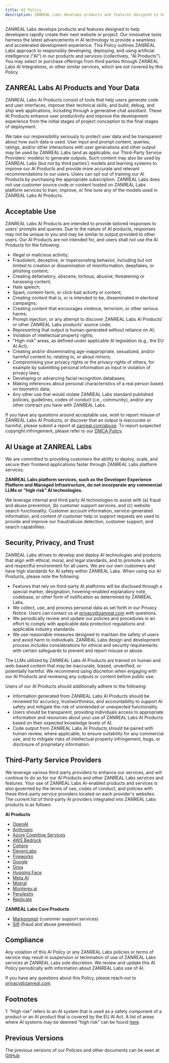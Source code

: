 ```yaml
---
title: AI Policy
description: ZANREAL Labs develops products and features designed to help developers rapidly create their next website or project.
---
```


ZANREAL Labs develops products and features designed to help developers rapidly create their next website or project. Our innovative tools harness the latest advancements in AI technology to provide a seamless and accelerated development experience. This Policy outlines ZANREAL Labs approach to responsibly developing, deploying, and using artificial intelligence ("AI") in our products and services (collectively, "AI Products"). You may select or purchase offerings from third parties through ZANREAL Labs AI Integrations, or other similar services, which are not covered by this Policy.

## ZANREAL Labs AI Products and Your Data

ZANREAL Labs AI Products consist of tools that help users generate code and user interfaces, improve their technical skills, and build, debug, and ship web applications, including through a generative chat assistant. These AI Products enhance user productivity and improve the development experience from the initial stages of project conception to the final stages of deployment.

We take our responsibility seriously to protect user data and be transparent about how such data is used. User input and prompt content, queries, ratings, and/or other interactions with user generations and other output may be used by ZANREAL Labs (and as applicable, our Third-Party Service Providers' models) to generate outputs. Such content may also be used by ZANREAL Labs (but not by third parties') models and learning systems to improve our AI Products and provide more accurate and relevant recommendations to our users. Users can opt out of training our AI Products by purchasing the appropriate subscription. ZANREAL Labs does not use customer source code or content hosted on ZANREAL Labs platform services to train, improve, or fine tune any of the models used in ZANREAL Labs AI Products.

## Acceptable Use

ZANREAL Labs AI Products are intended to provide tailored responses to users' prompts and queries. Due to the nature of AI products, responses may not be unique to you and may be similar to output provided to other users. Our AI Products are not intended for, and users shall not use the AI Products for the following:

- Illegal or malicious activity;
- Fraudulent, deceptive, or impersonating behavior, including but not limited to creation or dissemination of misinformation, deepfakes, or phishing content;
- Creating defamatory, obscene, tortious, abusive, threatening or harassing content;
- Hate speech;
- Spam, content-farm, or click-bait activity or content;
- Creating content that is, or is intended to be, disseminated in electoral campaigns;
- Creating content that encourages violence, terrorism, or other serious harms;
- Prompt injection, or any attempt to discover ZANREAL Labs AI Products' or other ZANREAL Labs products' source code;
- Representing that output is human-generated without reliance on AI;
- Violation of intellectual property rights;
- "High-risk" areas, as defined under applicable AI legislation (e.g., the EU AI Act);
- Creating and/or disseminating age-inappropriate, sexualized, and/or harmful content to, relating to, or about minors;
- Compromising your privacy rights or the privacy rights of others, for example by submitting personal information as input in violation of privacy laws;
- Developing or advancing facial recognition databases;
- Making inferences about personal characteristics of a real person based on biometric data;
- Any other use that would violate ZANREAL Labs standard published policies, guidelines, codes of conduct (i.e., community), and/or any other contract you have with ZANREAL Labs.

If you have any questions around acceptable use, wish to report misuse of ZANREAL Labs AI Products, or discover that an output is inaccurate or harmful, please submit a report at [zanreal.com/abuse](https://zanreal.com/abuse). To report suspected copyright infringement, please refer to our [DMCA Policy](/legal/dmca).

## AI Usage at ZANREAL Labs

We are committed to providing customers the ability to deploy, scale, and secure their frontend applications faster through ZANREAL Labs platform services.

**ZANREAL Labs platform services, such as the Developer Experience Platform and Managed Infrastructure, do not incorporate any commercial LLMs or “high risk” AI technologies.**

We leverage internal and third party AI technologies to assist with (a) fraud and abuse prevention, (b) customer support services, and (c) website search functionality. Customer account information, service-generated information, and content of customer help or support requests are used to provide and improve our fraud/abuse detection, customer support, and search capabilities.

## Security, Privacy, and Trust

ZANREAL Labs strives to develop and deploy AI technologies and products that align with ethical, moral, and legal standards, and to promote a safe and respectful environment for all users. We are our own customers and have high standards for AI safety within ZANREAL Labs. When using our AI Products, please note the following:

- Features that rely on third-party AI platforms will be disclosed through a special marker, designation, hovering-enabled explanatory note, codebase, or other form of notification as determined by ZANREAL Labs.
- We collect, use, and process personal data as set forth in our Privacy Notice. Users can contact us at [privacy@zanreal.com](mailto:privacy@zanreal.com) with questions.
- We periodically review and update our policies and procedures in an effort to comply with applicable data protection regulations and applicable industry standards.
- We use reasonable measures designed to maintain the safety of users and avoid harm to individuals. ZANREAL Labs design and development process includes considerations for ethical and security requirements with certain safeguards to prevent and report misuse or abuse.

The LLMs utilized by ZANREAL Labs AI Products are trained on human and web-based content that may be inaccurate, biased, unverified, or potentially harmful. We recommend using discretion when engaging with our AI Products and reviewing any outputs or content before public use.

Users of our AI Products should additionally adhere to the following:

- Information generated from ZANREAL Labs AI Products should be reviewed for accuracy, trustworthiness, and accountability to support AI safety and mitigate the risk of unintended or unexpected functionality.
- Users should be transparent, providing individuals access to appropriate information and resources about your use of ZANREAL Labs AI Products based on their expected knowledge levels of AI.
- Code output from ZANREAL Labs AI Products should be paired with human review, where applicable, to ensure suitability for any commercial use, and to mitigate risks of intellectual property infringement, bugs, or disclosure of proprietary information.

## Third-Party Service Providers

We leverage various third-party providers to enhance our services, and will continue to do so for our AI Products and other ZANREAL Labs services and features. Your use of ZANREAL Labs AI-enabled products and services is also governed by the terms of use, codes of conduct, and policies with these third-party service providers located on each provider's websites. The current list of third-party AI providers integrated into ZANREAL Labs products is as follows:

**AI Products**

- [OpenAI](https://openai.com/policies)
- [Anthropic](https://console.anthropic.com/legal/terms)
- [Azure Cognitive Services](https://learn.microsoft.com/en-us/legal/cognitive-services/openai/data-privacy)
- [AWS Bedrock](https://aws.amazon.com/service-terms/)
- [Cohere](https://cohere.com/terms-of-use)
- [ElevenLabs](https://elevenlabs.io/terms)
- [Fireworks](https://fireworks.ai/terms-of-service)
- [Google](https://policies.google.com/terms/generative-ai)
- [Groq](https://wow.groq.com/terms-and-conditions/)
- [Hugging Face](https://huggingface.co/terms-of-service)
- [Meta AI](https://www.facebook.com/policies_center)
- [Mistral](https://mistral.ai/terms/)
- [Monterey.ai](https://www.monterey.ai/terms-of-service)
- [Perplexity](https://www.perplexity.ai/hub/legal/terms-of-service)
- [Replicate](https://replicate.com/terms)

**ZANREAL Labs Core Products**

- [Markprompt](https://markprompt.com/legal/terms) (customer support services)
- [Sift](https://sift.com/legal-and-compliance) (fraud and abuse prevention)

## Compliance

Any violation of this AI Policy or any ZANREAL Labs policies or terms of service may result in suspension or termination of use of ZANREAL Labs services at ZANREAL Labs sole discretion. We review and update this AI Policy periodically with information about ZANREAL Labs use of AI.

If you have any questions about this Policy, please reach out to [privacy@zanreal.com](mailto:privacy@zanreal.com).

## Footnotes

1: “High risk” refers to an AI system that is used as a safety component of a product or an AI product that is covered by the EU AI Act. A list of areas where AI systems may be deemed “high risk” can be found [here](https://artificialintelligenceact.eu/annex/3/).

## Previous Versions

The previous versions of our Policies and other documents can be seen at [GitHub](https://github.com/zanreal-labs/legal)